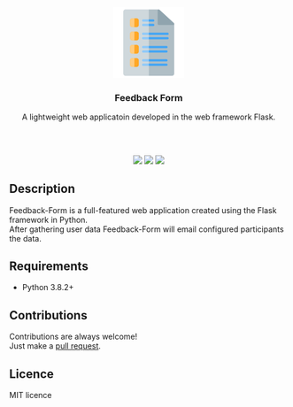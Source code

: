 <p align="center">
<img src="images/feedback_form.png" width="128" height="128"/>
<br/>
<h3 align="center">Feedback Form</h3>
<p align="center">A lightweight web applicatoin developed in the web framework Flask.</p>
<h2></h2>
</p>

<br/>
<p align="center">
<a href="../../issues"><img src="https://img.shields.io/github/issues/aminbeigi/Feedback-Form.svg?style=flat-square" /></a>
<a href="../../pulls"><img src="https://img.shields.io/github/issues-pr/aminbeigi/Feedback-Form.svg?style=flat-square" /></a>
<img src="https://img.shields.io/github/license/aminbeigi/Feedback-Form?style=flat-square">
</p>

## Description
Feedback-Form is a full-featured web application created using the Flask framework in Python.  
After gathering user data Feedback-Form will email configured participants the data.

## Requirements
* Python 3.8.2+

## Contributions
Contributions are always welcome!  
Just make a [pull request](../../pulls).

## Licence
MIT licence
